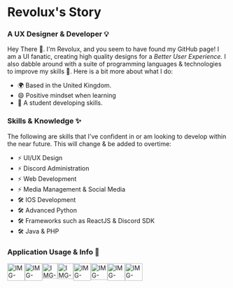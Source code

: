 <h1>Revolux's Story</h1>
<h3>A UX Designer & Developer 💡</h3>
<p>Hey There 👋. I'm Revolux, and you seem to have found my GitHub page! I am a UI fanatic, creating high quality designs for a  <i>Better User Experience.</i> I also dabble around with a suite of programming languages & technologies to improve my skills 💪. Here is a bit more about what I do:</p>
<ul>
<li>🌍 Based in the United Kingdom.</li>
<li>😄 Positive mindset when learning</li>
<li>📖 A student developing skills.</li>
</ul>

<h3>Skills & Knowledge ✨</h3>
<p>The following are skills that I've confident in or am looking to develop within the near future. This will change & be added to overtime:</p>
<ul>
<li>⚡️ UI/UX Design</li>
<li>⚡️ Discord Administration</li>
<li>⚡️ Web Development</li>
<li>⚡️ Media Management & Social Media</li>
<li>🛠️ IOS Development</li>
<li>🛠️ Advanced Python</li>
<li>🛠️ Frameworks such as ReactJS & Discord SDK</li>
<li>🛠️ Java & PHP</li>
</ul>

<h3>Application Usage & Info 📝</h3>
<div style="display: flex; width: 100%;">
<img src="https://i.ibb.co/SwD05wC/IMG-0913.png" alt="IMG-0913" border="0" width="40px" height="40px">
<img src="https://i.ibb.co/8dQspFR/IMG-0914.webp" alt="IMG-0914" border="0" width="40px" height="40px" margin-left="6px">
<img src="https://i.ibb.co/y0S7Rcy/IMG-0915.png" alt="IMG-0915" border="0" width="35px" height="35px" margin-left="6px">
<img src="https://i.ibb.co/wSTG8nx/IMG-0922.png" alt="IMG-0922" border="0" width="36px" height="36px" margin-left="6px">
<br>
<img src="https://i.ibb.co/nk2H2JS/IMG-0916.png" alt="IMG-0916" border="0" width="40px" height="40px" margin-left="6px">
<img src="https://i.ibb.co/qdFCTdt/IMG-0917.png" alt="IMG-0917" border="0" width="38px" height="38px" margin-left="6px">
<img src="https://i.ibb.co/qsZ6F5J/IMG-0918.png" alt="IMG-0918" border="0" width="40px" height="40px" margin-left="6px">
<img src="https://i.ibb.co/DW2j5Yw/IMG-0920.webp" alt="IMG-0920" border="0" width="40px" height="40px" margin-left="6px">
</div>